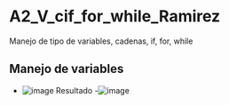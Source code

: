 # A2_V_cif_for_while_Ramirez
Manejo de tipo de variables, cadenas, if, for, while
## Manejo de variables
- ![image](https://github.com/user-attachments/assets/5ff8fab0-d7a7-43a9-a4d6-9ea809793c81)
Resultado
-![image](https://github.com/user-attachments/assets/1281ed3c-4b42-4b24-840c-123830ee3364)
